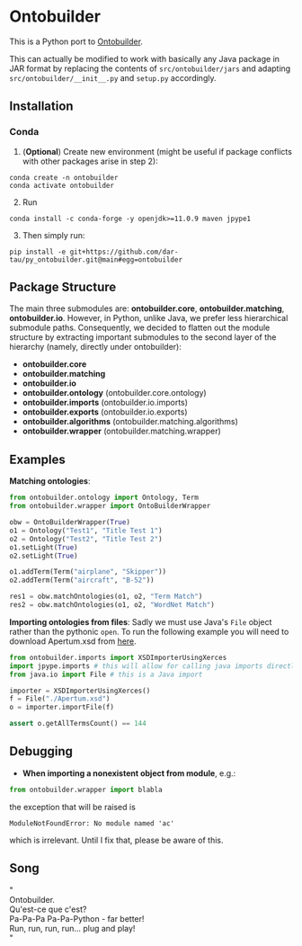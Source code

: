 # Ontobuilder

This is a Python port to [Ontobuilder](https://github.com/shraga89/ontobuilderDev).

This can actually be modified to work with basically any Java package in JAR format by replacing the contents of `src/ontobuilder/jars` and adapting `src/ontobuilder/__init__.py` and `setup.py` accordingly. 


## Installation
### Conda
1. (**Optional**) Create new environment (might be useful if package conflicts with other packages arise in step 2):
```
conda create -n ontobuilder
conda activate ontobuilder
```

2. Run
```
conda install -c conda-forge -y openjdk>=11.0.9 maven jpype1
```

3. Then simply run:
```
pip install -e git+https://github.com/dar-tau/py_ontobuilder.git@main#egg=ontobuilder
```

## Package Structure
The main three submodules are: **ontobuilder.core**, **ontobuilder.matching**, **ontobuilder.io**. However, in Python, unlike Java, we prefer less hierarchical submodule paths. 
Consequently, we decided to flatten out the module structure by extracting important submodules to the second layer of the hierarchy (namely, directly under ontobuilder):
* **ontobuilder.core**
* **ontobuilder.matching**
* **ontobuilder.io**
* **ontobuilder.ontology** (ontobuilder.core.ontology)
* **ontobuilder.imports** (ontobuilder.io.imports)
* **ontobuilder.exports** (ontobuilder.io.exports)
* **ontobuilder.algorithms** (ontobuilder.matching.algorithms)
* **ontobuilder.wrapper** (ontobuilder.matching.wrapper)

## Examples
**Matching ontologies**:
```python
from ontobuilder.ontology import Ontology, Term
from ontobuilder.wrapper import OntoBuilderWrapper

obw = OntoBuilderWrapper(True)
o1 = Ontology("Test1", "Title Test 1")
o2 = Ontology("Test2", "Title Test 2")
o1.setLight(True)
o2.setLight(True)

o1.addTerm(Term("airplane", "Skipper"))
o2.addTerm(Term("aircraft", "B-52"))

res1 = obw.matchOntologies(o1, o2, "Term Match")
res2 = obw.matchOntologies(o1, o2, "WordNet Match")
```

**Importing ontologies from files**: Sadly we must use Java's `File` object rather than the pythonic `open`. To run the following example you will need to download Apertum.xsd from [here](https://raw.githubusercontent.com/shraga89/ontobuilderDev/maven/ontobuilder.io/src/test/resources/Apertum.xsd).

```python
from ontobuilder.imports import XSDImporterUsingXerces
import jpype.imports # this will allow for calling java imports directly from python
from java.io import File # this is a Java import 

importer = XSDImporterUsingXerces()
f = File("./Apertum.xsd")
o = importer.importFile(f)

assert o.getAllTermsCount() == 144	

```

## Debugging
* **When importing a nonexistent object from module**, e.g.: 
```python
from ontobuilder.wrapper import blabla
```
the exception that will be raised is 
```
ModuleNotFoundError: No module named 'ac'
```
which is irrelevant. Until I fix that, please be aware of this.

## Song
"  
Ontobuilder.  
Qu'est-ce que c'est?  
Pa-Pa-Pa Pa-Pa-Python - far better!  
Run, run, run, run... plug and play!  
"
